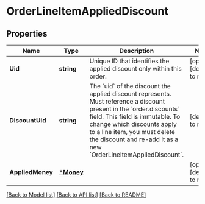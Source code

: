 # OrderLineItemAppliedDiscount

## Properties
Name | Type | Description | Notes
------------ | ------------- | ------------- | -------------
**Uid** | **string** | Unique ID that identifies the applied discount only within this order. | [optional] [default to null]
**DiscountUid** | **string** | The &#x60;uid&#x60; of the discount the applied discount represents. Must reference a discount present in the &#x60;order.discounts&#x60; field.  This field is immutable. To change which discounts apply to a line item, you must delete the discount and re-add it as a new &#x60;OrderLineItemAppliedDiscount&#x60;. | [default to null]
**AppliedMoney** | [***Money**](Money.md) |  | [optional] [default to null]

[[Back to Model list]](../README.md#documentation-for-models) [[Back to API list]](../README.md#documentation-for-api-endpoints) [[Back to README]](../README.md)

